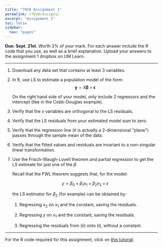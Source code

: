 ```yaml
---
title: "7010 Assignment 1"
permalink: /7010/assign1/
excerpt: "Assignment 1"
toc: false
sidebar:
  nav: "pages"
---
```


**Due: Sept. 21st**. Worth 3% of your mark. For each answer include the R
code that you use, as well as a brief explanation. Upload your answers
to the assignment 1 dropbox on UM Learn.

------------------------------------------------------------------------

1.  Download any data set that contains at least 3 variables.

2.  In R, use LS to estimate a population model of the form:
    $$\boldsymbol{y} = X\boldsymbol{\beta} + \boldsymbol{\epsilon}
    \nonumber$$

    On the right hand side of your model, only include 2 regressors and
    the intercept (like in the Cobb-Douglas example).

3.  Verify that the $x$ variables are orthogonal to the LS residuals.

4.  Verify that the LS residuals from your estimated model sum to zero.

5.  Verify that the regression line (it is actually a 2-dimensional
    "plane") passes through the sample mean of the data.

6.  Verify that the fitted values and residuals are invariant to a
    non-singular linear transformation.

7.  Use the Frisch-Waugh-Lovell theorem and partial regression to get
    the LS estimate for just one of the $\beta$.

    Recall that the FWL theorem suggests that, for the model:

    $$y = \beta_0 + \beta_1x_1 + \beta_2x_2 + \epsilon
    \nonumber$$

    the LS estimator for $\beta_2$ (for example) can be obtained by:

    1.  Regressing $x_2$ on $x_1$ and the constant, saving the
        residuals.

    2.  Regressing $y$ on $x_1$ and the constant, saving the residuals.

    3.  Regressing the residuals from (ii) onto (i), without a constant.

------------------------------------------------------------------------

For the R code required for this assignment, click on [this
tutorial](http://home.cc.umanitoba.ca/~godwinrt/7010/assigntutorial1.html).
